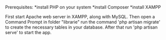 Prerequisites:
*install PHP on your system
*install Composer
*install XAMPP

First start Apache web server in XAMPP, along with MySQL. Then open a Command Prompt in folder "librarie" run the command 'php artisan migrate' to create the necessary tables in your database. After that run 'php artisan serve' to start the app.

